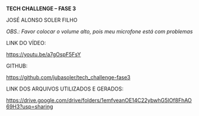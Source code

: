 **TECH CHALLENGE – FASE 3**

JOSÉ ALONSO SOLER FILHO

*OBS.: Favor colocar o volume alto, pois meu microfone está com problemas*

LINK DO VÍDEO:

https://youtu.be/a7gOspF5FsY

GITHUB:

https://github.com/jubasoler/tech_challenge-fase3

LINK DOS ARQUIVOS UTILIZADOS E GERADOS:

https://drive.google.com/drive/folders/1emfveanOE14C22ybwhG5IOf8FhAO69H3?usp=sharing
